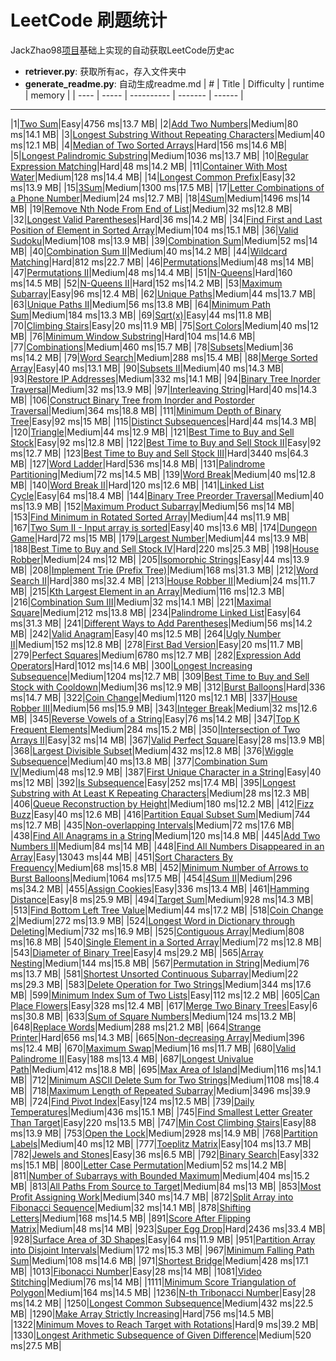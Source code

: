 # LeetCode 刷题统计
JackZhao98[项目](https://github.com/JackZhao98/LeetCode-DataRetriever)基础上实现的自动获取LeetCode历史ac
 + **retriever.py**: 获取所有ac，存入文件夹中
 + **generate_readme.py**: 自动生成readme.md
| #    | Title | Difficulty | runtime | memory |
| ---- | ----- | ---------- | ------- | ------ |
---------
|1|[Two Sum](https://github.com/Panda-0129/leetcode/blob/master/Markdown/[1]%20Two%20Sum.md)|Easy|4756 ms|13.7 MB| 
|2|[Add Two Numbers](https://github.com/Panda-0129/leetcode/blob/master/Markdown/[2]%20Add%20Two%20Numbers.md)|Medium|80 ms|14.1 MB| 
|3|[Longest Substring Without Repeating Characters](https://github.com/Panda-0129/leetcode/blob/master/Markdown/[3]%20Longest%20Substring%20Without%20Repeating%20Characters.md)|Medium|40 ms|12.1 MB| 
|4|[Median of Two Sorted Arrays](https://github.com/Panda-0129/leetcode/blob/master/Markdown/[4]%20Median%20of%20Two%20Sorted%20Arrays.md)|Hard|156 ms|14.6 MB| 
|5|[Longest Palindromic Substring](https://github.com/Panda-0129/leetcode/blob/master/Markdown/[5]%20Longest%20Palindromic%20Substring.md)|Medium|1036 ms|13.7 MB| 
|10|[Regular Expression Matching](https://github.com/Panda-0129/leetcode/blob/master/Markdown/[10]%20Regular%20Expression%20Matching.md)|Hard|48 ms|14.2 MB| 
|11|[Container With Most Water](https://github.com/Panda-0129/leetcode/blob/master/Markdown/[11]%20Container%20With%20Most%20Water.md)|Medium|128 ms|14.4 MB| 
|14|[Longest Common Prefix](https://github.com/Panda-0129/leetcode/blob/master/Markdown/[14]%20Longest%20Common%20Prefix.md)|Easy|32 ms|13.9 MB| 
|15|[3Sum](https://github.com/Panda-0129/leetcode/blob/master/Markdown/[15]%203Sum.md)|Medium|1300 ms|17.5 MB| 
|17|[Letter Combinations of a Phone Number](https://github.com/Panda-0129/leetcode/blob/master/Markdown/[17]%20Letter%20Combinations%20of%20a%20Phone%20Number.md)|Medium|24 ms|12.7 MB| 
|18|[4Sum](https://github.com/Panda-0129/leetcode/blob/master/Markdown/[18]%204Sum.md)|Medium|1496 ms|14 MB| 
|19|[Remove Nth Node From End of List](https://github.com/Panda-0129/leetcode/blob/master/Markdown/[19]%20Remove%20Nth%20Node%20From%20End%20of%20List.md)|Medium|32 ms|12.8 MB| 
|32|[Longest Valid Parentheses](https://github.com/Panda-0129/leetcode/blob/master/Markdown/[32]%20Longest%20Valid%20Parentheses.md)|Hard|36 ms|14.2 MB| 
|34|[Find First and Last Position of Element in Sorted Array](https://github.com/Panda-0129/leetcode/blob/master/Markdown/[34]%20Find%20First%20and%20Last%20Position%20of%20Element%20in%20Sorted%20Array.md)|Medium|104 ms|15.1 MB| 
|36|[Valid Sudoku](https://github.com/Panda-0129/leetcode/blob/master/Markdown/[36]%20Valid%20Sudoku.md)|Medium|108 ms|13.9 MB| 
|39|[Combination Sum](https://github.com/Panda-0129/leetcode/blob/master/Markdown/[39]%20Combination%20Sum.md)|Medium|52 ms|14 MB| 
|40|[Combination Sum II](https://github.com/Panda-0129/leetcode/blob/master/Markdown/[40]%20Combination%20Sum%20II.md)|Medium|40 ms|14.2 MB| 
|44|[Wildcard Matching](https://github.com/Panda-0129/leetcode/blob/master/Markdown/[44]%20Wildcard%20Matching.md)|Hard|812 ms|22.7 MB| 
|46|[Permutations](https://github.com/Panda-0129/leetcode/blob/master/Markdown/[46]%20Permutations.md)|Medium|48 ms|14 MB| 
|47|[Permutations II](https://github.com/Panda-0129/leetcode/blob/master/Markdown/[47]%20Permutations%20II.md)|Medium|48 ms|14.4 MB| 
|51|[N-Queens](https://github.com/Panda-0129/leetcode/blob/master/Markdown/[51]%20N-Queens.md)|Hard|160 ms|14.5 MB| 
|52|[N-Queens II](https://github.com/Panda-0129/leetcode/blob/master/Markdown/[52]%20N-Queens%20II.md)|Hard|152 ms|14.2 MB| 
|53|[Maximum Subarray](https://github.com/Panda-0129/leetcode/blob/master/Markdown/[53]%20Maximum%20Subarray.md)|Easy|96 ms|12.4 MB| 
|62|[Unique Paths](https://github.com/Panda-0129/leetcode/blob/master/Markdown/[62]%20Unique%20Paths.md)|Medium|44 ms|13.7 MB| 
|63|[Unique Paths II](https://github.com/Panda-0129/leetcode/blob/master/Markdown/[63]%20Unique%20Paths%20II.md)|Medium|56 ms|13.8 MB| 
|64|[Minimum Path Sum](https://github.com/Panda-0129/leetcode/blob/master/Markdown/[64]%20Minimum%20Path%20Sum.md)|Medium|184 ms|13.3 MB| 
|69|[Sqrt(x)](https://github.com/Panda-0129/leetcode/blob/master/Markdown/[69]%20Sqrt(x).md)|Easy|44 ms|11.8 MB| 
|70|[Climbing Stairs](https://github.com/Panda-0129/leetcode/blob/master/Markdown/[70]%20Climbing%20Stairs.md)|Easy|20 ms|11.9 MB| 
|75|[Sort Colors](https://github.com/Panda-0129/leetcode/blob/master/Markdown/[75]%20Sort%20Colors.md)|Medium|40 ms|12 MB| 
|76|[Minimum Window Substring](https://github.com/Panda-0129/leetcode/blob/master/Markdown/[76]%20Minimum%20Window%20Substring.md)|Hard|104 ms|14.6 MB| 
|77|[Combinations](https://github.com/Panda-0129/leetcode/blob/master/Markdown/[77]%20Combinations.md)|Medium|460 ms|15.7 MB| 
|78|[Subsets](https://github.com/Panda-0129/leetcode/blob/master/Markdown/[78]%20Subsets.md)|Medium|36 ms|14.2 MB| 
|79|[Word Search](https://github.com/Panda-0129/leetcode/blob/master/Markdown/[79]%20Word%20Search.md)|Medium|288 ms|15.4 MB| 
|88|[Merge Sorted Array](https://github.com/Panda-0129/leetcode/blob/master/Markdown/[88]%20Merge%20Sorted%20Array.md)|Easy|40 ms|13.1 MB| 
|90|[Subsets II](https://github.com/Panda-0129/leetcode/blob/master/Markdown/[90]%20Subsets%20II.md)|Medium|40 ms|14.3 MB| 
|93|[Restore IP Addresses](https://github.com/Panda-0129/leetcode/blob/master/Markdown/[93]%20Restore%20IP%20Addresses.md)|Medium|332 ms|14.1 MB| 
|94|[Binary Tree Inorder Traversal](https://github.com/Panda-0129/leetcode/blob/master/Markdown/[94]%20Binary%20Tree%20Inorder%20Traversal.md)|Medium|32 ms|13.9 MB| 
|97|[Interleaving String](https://github.com/Panda-0129/leetcode/blob/master/Markdown/[97]%20Interleaving%20String.md)|Hard|40 ms|14.3 MB| 
|106|[Construct Binary Tree from Inorder and Postorder Traversal](https://github.com/Panda-0129/leetcode/blob/master/Markdown/[106]%20Construct%20Binary%20Tree%20from%20Inorder%20and%20Postorder%20Traversal.md)|Medium|364 ms|18.8 MB| 
|111|[Minimum Depth of Binary Tree](https://github.com/Panda-0129/leetcode/blob/master/Markdown/[111]%20Minimum%20Depth%20of%20Binary%20Tree.md)|Easy|92 ms|15 MB| 
|115|[Distinct Subsequences](https://github.com/Panda-0129/leetcode/blob/master/Markdown/[115]%20Distinct%20Subsequences.md)|Hard|44 ms|14.3 MB| 
|120|[Triangle](https://github.com/Panda-0129/leetcode/blob/master/Markdown/[120]%20Triangle.md)|Medium|44 ms|12.9 MB| 
|121|[Best Time to Buy and Sell Stock](https://github.com/Panda-0129/leetcode/blob/master/Markdown/[121]%20Best%20Time%20to%20Buy%20and%20Sell%20Stock.md)|Easy|92 ms|12.8 MB| 
|122|[Best Time to Buy and Sell Stock II](https://github.com/Panda-0129/leetcode/blob/master/Markdown/[122]%20Best%20Time%20to%20Buy%20and%20Sell%20Stock%20II.md)|Easy|92 ms|12.7 MB| 
|123|[Best Time to Buy and Sell Stock III](https://github.com/Panda-0129/leetcode/blob/master/Markdown/[123]%20Best%20Time%20to%20Buy%20and%20Sell%20Stock%20III.md)|Hard|3440 ms|64.3 MB| 
|127|[Word Ladder](https://github.com/Panda-0129/leetcode/blob/master/Markdown/[127]%20Word%20Ladder.md)|Hard|536 ms|14.8 MB| 
|131|[Palindrome Partitioning](https://github.com/Panda-0129/leetcode/blob/master/Markdown/[131]%20Palindrome%20Partitioning.md)|Medium|72 ms|14.5 MB| 
|139|[Word Break](https://github.com/Panda-0129/leetcode/blob/master/Markdown/[139]%20Word%20Break.md)|Medium|40 ms|12.8 MB| 
|140|[Word Break II](https://github.com/Panda-0129/leetcode/blob/master/Markdown/[140]%20Word%20Break%20II.md)|Hard|120 ms|12.6 MB| 
|141|[Linked List Cycle](https://github.com/Panda-0129/leetcode/blob/master/Markdown/[141]%20Linked%20List%20Cycle.md)|Easy|64 ms|18.4 MB| 
|144|[Binary Tree Preorder Traversal](https://github.com/Panda-0129/leetcode/blob/master/Markdown/[144]%20Binary%20Tree%20Preorder%20Traversal.md)|Medium|40 ms|13.9 MB| 
|152|[Maximum Product Subarray](https://github.com/Panda-0129/leetcode/blob/master/Markdown/[152]%20Maximum%20Product%20Subarray.md)|Medium|56 ms|14 MB| 
|153|[Find Minimum in Rotated Sorted Array](https://github.com/Panda-0129/leetcode/blob/master/Markdown/[153]%20Find%20Minimum%20in%20Rotated%20Sorted%20Array.md)|Medium|44 ms|11.9 MB| 
|167|[Two Sum II - Input array is sorted](https://github.com/Panda-0129/leetcode/blob/master/Markdown/[167]%20Two%20Sum%20II%20-%20Input%20array%20is%20sorted.md)|Easy|40 ms|13.6 MB| 
|174|[Dungeon Game](https://github.com/Panda-0129/leetcode/blob/master/Markdown/[174]%20Dungeon%20Game.md)|Hard|72 ms|15 MB| 
|179|[Largest Number](https://github.com/Panda-0129/leetcode/blob/master/Markdown/[179]%20Largest%20Number.md)|Medium|44 ms|13.9 MB| 
|188|[Best Time to Buy and Sell Stock IV](https://github.com/Panda-0129/leetcode/blob/master/Markdown/[188]%20Best%20Time%20to%20Buy%20and%20Sell%20Stock%20IV.md)|Hard|220 ms|25.3 MB| 
|198|[House Robber](https://github.com/Panda-0129/leetcode/blob/master/Markdown/[198]%20House%20Robber.md)|Medium|24 ms|12 MB| 
|205|[Isomorphic Strings](https://github.com/Panda-0129/leetcode/blob/master/Markdown/[205]%20Isomorphic%20Strings.md)|Easy|44 ms|13.9 MB| 
|208|[Implement Trie (Prefix Tree)](https://github.com/Panda-0129/leetcode/blob/master/Markdown/[208]%20Implement%20Trie%20(Prefix%20Tree).md)|Medium|168 ms|31.3 MB| 
|212|[Word Search II](https://github.com/Panda-0129/leetcode/blob/master/Markdown/[212]%20Word%20Search%20II.md)|Hard|380 ms|32.4 MB| 
|213|[House Robber II](https://github.com/Panda-0129/leetcode/blob/master/Markdown/[213]%20House%20Robber%20II.md)|Medium|24 ms|11.7 MB| 
|215|[Kth Largest Element in an Array](https://github.com/Panda-0129/leetcode/blob/master/Markdown/[215]%20Kth%20Largest%20Element%20in%20an%20Array.md)|Medium|116 ms|12.3 MB| 
|216|[Combination Sum III](https://github.com/Panda-0129/leetcode/blob/master/Markdown/[216]%20Combination%20Sum%20III.md)|Medium|32 ms|14.1 MB| 
|221|[Maximal Square](https://github.com/Panda-0129/leetcode/blob/master/Markdown/[221]%20Maximal%20Square.md)|Medium|212 ms|13.8 MB| 
|234|[Palindrome Linked List](https://github.com/Panda-0129/leetcode/blob/master/Markdown/[234]%20Palindrome%20Linked%20List.md)|Easy|64 ms|31.3 MB| 
|241|[Different Ways to Add Parentheses](https://github.com/Panda-0129/leetcode/blob/master/Markdown/[241]%20Different%20Ways%20to%20Add%20Parentheses.md)|Medium|56 ms|14.2 MB| 
|242|[Valid Anagram](https://github.com/Panda-0129/leetcode/blob/master/Markdown/[242]%20Valid%20Anagram.md)|Easy|40 ms|12.5 MB| 
|264|[Ugly Number II](https://github.com/Panda-0129/leetcode/blob/master/Markdown/[264]%20Ugly%20Number%20II.md)|Medium|152 ms|12.8 MB| 
|278|[First Bad Version](https://github.com/Panda-0129/leetcode/blob/master/Markdown/[278]%20First%20Bad%20Version.md)|Easy|20 ms|11.7 MB| 
|279|[Perfect Squares](https://github.com/Panda-0129/leetcode/blob/master/Markdown/[279]%20Perfect%20Squares.md)|Medium|6780 ms|12.7 MB| 
|282|[Expression Add Operators](https://github.com/Panda-0129/leetcode/blob/master/Markdown/[282]%20Expression%20Add%20Operators.md)|Hard|1012 ms|14.6 MB| 
|300|[Longest Increasing Subsequence](https://github.com/Panda-0129/leetcode/blob/master/Markdown/[300]%20Longest%20Increasing%20Subsequence.md)|Medium|1204 ms|12.7 MB| 
|309|[Best Time to Buy and Sell Stock with Cooldown](https://github.com/Panda-0129/leetcode/blob/master/Markdown/[309]%20Best%20Time%20to%20Buy%20and%20Sell%20Stock%20with%20Cooldown.md)|Medium|36 ms|12.9 MB| 
|312|[Burst Balloons](https://github.com/Panda-0129/leetcode/blob/master/Markdown/[312]%20Burst%20Balloons.md)|Hard|336 ms|14.7 MB| 
|322|[Coin Change](https://github.com/Panda-0129/leetcode/blob/master/Markdown/[322]%20Coin%20Change.md)|Medium|1120 ms|12.1 MB| 
|337|[House Robber III](https://github.com/Panda-0129/leetcode/blob/master/Markdown/[337]%20House%20Robber%20III.md)|Medium|56 ms|15.9 MB| 
|343|[Integer Break](https://github.com/Panda-0129/leetcode/blob/master/Markdown/[343]%20Integer%20Break.md)|Medium|32 ms|12.6 MB| 
|345|[Reverse Vowels of a String](https://github.com/Panda-0129/leetcode/blob/master/Markdown/[345]%20Reverse%20Vowels%20of%20a%20String.md)|Easy|76 ms|14.2 MB| 
|347|[Top K Frequent Elements](https://github.com/Panda-0129/leetcode/blob/master/Markdown/[347]%20Top%20K%20Frequent%20Elements.md)|Medium|284 ms|15.2 MB| 
|350|[Intersection of Two Arrays II](https://github.com/Panda-0129/leetcode/blob/master/Markdown/[350]%20Intersection%20of%20Two%20Arrays%20II.md)|Easy|32 ms|14 MB| 
|367|[Valid Perfect Square](https://github.com/Panda-0129/leetcode/blob/master/Markdown/[367]%20Valid%20Perfect%20Square.md)|Easy|28 ms|13.9 MB| 
|368|[Largest Divisible Subset](https://github.com/Panda-0129/leetcode/blob/master/Markdown/[368]%20Largest%20Divisible%20Subset.md)|Medium|432 ms|12.8 MB| 
|376|[Wiggle Subsequence](https://github.com/Panda-0129/leetcode/blob/master/Markdown/[376]%20Wiggle%20Subsequence.md)|Medium|40 ms|13.8 MB| 
|377|[Combination Sum IV](https://github.com/Panda-0129/leetcode/blob/master/Markdown/[377]%20Combination%20Sum%20IV.md)|Medium|48 ms|12.9 MB| 
|387|[First Unique Character in a String](https://github.com/Panda-0129/leetcode/blob/master/Markdown/[387]%20First%20Unique%20Character%20in%20a%20String.md)|Easy|40 ms|12 MB| 
|392|[Is Subsequence](https://github.com/Panda-0129/leetcode/blob/master/Markdown/[392]%20Is%20Subsequence.md)|Easy|252 ms|17.4 MB| 
|395|[Longest Substring with At Least K Repeating Characters](https://github.com/Panda-0129/leetcode/blob/master/Markdown/[395]%20Longest%20Substring%20with%20At%20Least%20K%20Repeating%20Characters.md)|Medium|28 ms|12.3 MB| 
|406|[Queue Reconstruction by Height](https://github.com/Panda-0129/leetcode/blob/master/Markdown/[406]%20Queue%20Reconstruction%20by%20Height.md)|Medium|180 ms|12.2 MB| 
|412|[Fizz Buzz](https://github.com/Panda-0129/leetcode/blob/master/Markdown/[412]%20Fizz%20Buzz.md)|Easy|40 ms|12.6 MB| 
|416|[Partition Equal Subset Sum](https://github.com/Panda-0129/leetcode/blob/master/Markdown/[416]%20Partition%20Equal%20Subset%20Sum.md)|Medium|744 ms|12.7 MB| 
|435|[Non-overlapping Intervals](https://github.com/Panda-0129/leetcode/blob/master/Markdown/[435]%20Non-overlapping%20Intervals.md)|Medium|72 ms|17.6 MB| 
|438|[Find All Anagrams in a String](https://github.com/Panda-0129/leetcode/blob/master/Markdown/[438]%20Find%20All%20Anagrams%20in%20a%20String.md)|Medium|120 ms|14.8 MB| 
|445|[Add Two Numbers II](https://github.com/Panda-0129/leetcode/blob/master/Markdown/[445]%20Add%20Two%20Numbers%20II.md)|Medium|84 ms|14 MB| 
|448|[Find All Numbers Disappeared in an Array](https://github.com/Panda-0129/leetcode/blob/master/Markdown/[448]%20Find%20All%20Numbers%20Disappeared%20in%20an%20Array.md)|Easy|13043 ms|44 MB| 
|451|[Sort Characters By Frequency](https://github.com/Panda-0129/leetcode/blob/master/Markdown/[451]%20Sort%20Characters%20By%20Frequency.md)|Medium|68 ms|15.8 MB| 
|452|[Minimum Number of Arrows to Burst Balloons](https://github.com/Panda-0129/leetcode/blob/master/Markdown/[452]%20Minimum%20Number%20of%20Arrows%20to%20Burst%20Balloons.md)|Medium|1064 ms|17.5 MB| 
|454|[4Sum II](https://github.com/Panda-0129/leetcode/blob/master/Markdown/[454]%204Sum%20II.md)|Medium|296 ms|34.2 MB| 
|455|[Assign Cookies](https://github.com/Panda-0129/leetcode/blob/master/Markdown/[455]%20Assign%20Cookies.md)|Easy|336 ms|13.4 MB| 
|461|[Hamming Distance](https://github.com/Panda-0129/leetcode/blob/master/Markdown/[461]%20Hamming%20Distance.md)|Easy|8 ms|25.9 MB| 
|494|[Target Sum](https://github.com/Panda-0129/leetcode/blob/master/Markdown/[494]%20Target%20Sum.md)|Medium|928 ms|14.3 MB| 
|513|[Find Bottom Left Tree Value](https://github.com/Panda-0129/leetcode/blob/master/Markdown/[513]%20Find%20Bottom%20Left%20Tree%20Value.md)|Medium|44 ms|17.2 MB| 
|518|[Coin Change 2](https://github.com/Panda-0129/leetcode/blob/master/Markdown/[518]%20Coin%20Change%202.md)|Medium|272 ms|13.9 MB| 
|524|[Longest Word in Dictionary through Deleting](https://github.com/Panda-0129/leetcode/blob/master/Markdown/[524]%20Longest%20Word%20in%20Dictionary%20through%20Deleting.md)|Medium|732 ms|16.9 MB| 
|525|[Contiguous Array](https://github.com/Panda-0129/leetcode/blob/master/Markdown/[525]%20Contiguous%20Array.md)|Medium|808 ms|16.8 MB| 
|540|[Single Element in a Sorted Array](https://github.com/Panda-0129/leetcode/blob/master/Markdown/[540]%20Single%20Element%20in%20a%20Sorted%20Array.md)|Medium|72 ms|12.8 MB| 
|543|[Diameter of Binary Tree](https://github.com/Panda-0129/leetcode/blob/master/Markdown/[543]%20Diameter%20of%20Binary%20Tree.md)|Easy|4 ms|29.2 MB| 
|565|[Array Nesting](https://github.com/Panda-0129/leetcode/blob/master/Markdown/[565]%20Array%20Nesting.md)|Medium|144 ms|15.8 MB| 
|567|[Permutation in String](https://github.com/Panda-0129/leetcode/blob/master/Markdown/[567]%20Permutation%20in%20String.md)|Medium|76 ms|13.7 MB| 
|581|[Shortest Unsorted Continuous Subarray](https://github.com/Panda-0129/leetcode/blob/master/Markdown/[581]%20Shortest%20Unsorted%20Continuous%20Subarray.md)|Medium|22 ms|29.3 MB| 
|583|[Delete Operation for Two Strings](https://github.com/Panda-0129/leetcode/blob/master/Markdown/[583]%20Delete%20Operation%20for%20Two%20Strings.md)|Medium|344 ms|17.6 MB| 
|599|[Minimum Index Sum of Two Lists](https://github.com/Panda-0129/leetcode/blob/master/Markdown/[599]%20Minimum%20Index%20Sum%20of%20Two%20Lists.md)|Easy|112 ms|12.2 MB| 
|605|[Can Place Flowers](https://github.com/Panda-0129/leetcode/blob/master/Markdown/[605]%20Can%20Place%20Flowers.md)|Easy|328 ms|12.4 MB| 
|617|[Merge Two Binary Trees](https://github.com/Panda-0129/leetcode/blob/master/Markdown/[617]%20Merge%20Two%20Binary%20Trees.md)|Easy|6 ms|30.8 MB| 
|633|[Sum of Square Numbers](https://github.com/Panda-0129/leetcode/blob/master/Markdown/[633]%20Sum%20of%20Square%20Numbers.md)|Medium|124 ms|13.2 MB| 
|648|[Replace Words](https://github.com/Panda-0129/leetcode/blob/master/Markdown/[648]%20Replace%20Words.md)|Medium|288 ms|21.2 MB| 
|664|[Strange Printer](https://github.com/Panda-0129/leetcode/blob/master/Markdown/[664]%20Strange%20Printer.md)|Hard|656 ms|14.3 MB| 
|665|[Non-decreasing Array](https://github.com/Panda-0129/leetcode/blob/master/Markdown/[665]%20Non-decreasing%20Array.md)|Medium|396 ms|12.4 MB| 
|670|[Maximum Swap](https://github.com/Panda-0129/leetcode/blob/master/Markdown/[670]%20Maximum%20Swap.md)|Medium|16 ms|11.7 MB| 
|680|[Valid Palindrome II](https://github.com/Panda-0129/leetcode/blob/master/Markdown/[680]%20Valid%20Palindrome%20II.md)|Easy|188 ms|13.4 MB| 
|687|[Longest Univalue Path](https://github.com/Panda-0129/leetcode/blob/master/Markdown/[687]%20Longest%20Univalue%20Path.md)|Medium|412 ms|18.8 MB| 
|695|[Max Area of Island](https://github.com/Panda-0129/leetcode/blob/master/Markdown/[695]%20Max%20Area%20of%20Island.md)|Medium|116 ms|14.1 MB| 
|712|[Minimum ASCII Delete Sum for Two Strings](https://github.com/Panda-0129/leetcode/blob/master/Markdown/[712]%20Minimum%20ASCII%20Delete%20Sum%20for%20Two%20Strings.md)|Medium|1108 ms|18.4 MB| 
|718|[Maximum Length of Repeated Subarray](https://github.com/Panda-0129/leetcode/blob/master/Markdown/[718]%20Maximum%20Length%20of%20Repeated%20Subarray.md)|Medium|3496 ms|39.9 MB| 
|724|[Find Pivot Index](https://github.com/Panda-0129/leetcode/blob/master/Markdown/[724]%20Find%20Pivot%20Index.md)|Easy|124 ms|12.5 MB| 
|739|[Daily Temperatures](https://github.com/Panda-0129/leetcode/blob/master/Markdown/[739]%20Daily%20Temperatures.md)|Medium|436 ms|15.1 MB| 
|745|[Find Smallest Letter Greater Than Target](https://github.com/Panda-0129/leetcode/blob/master/Markdown/[745]%20Find%20Smallest%20Letter%20Greater%20Than%20Target.md)|Easy|220 ms|13.5 MB| 
|747|[Min Cost Climbing Stairs](https://github.com/Panda-0129/leetcode/blob/master/Markdown/[747]%20Min%20Cost%20Climbing%20Stairs.md)|Easy|88 ms|13.9 MB| 
|753|[Open the Lock](https://github.com/Panda-0129/leetcode/blob/master/Markdown/[753]%20Open%20the%20Lock.md)|Medium|2928 ms|14.9 MB| 
|768|[Partition Labels](https://github.com/Panda-0129/leetcode/blob/master/Markdown/[768]%20Partition%20Labels.md)|Medium|40 ms|12 MB| 
|777|[Toeplitz Matrix](https://github.com/Panda-0129/leetcode/blob/master/Markdown/[777]%20Toeplitz%20Matrix.md)|Easy|104 ms|13.7 MB| 
|782|[Jewels and Stones](https://github.com/Panda-0129/leetcode/blob/master/Markdown/[782]%20Jewels%20and%20Stones.md)|Easy|36 ms|6.5 MB| 
|792|[Binary Search](https://github.com/Panda-0129/leetcode/blob/master/Markdown/[792]%20Binary%20Search.md)|Easy|332 ms|15.1 MB| 
|800|[Letter Case Permutation](https://github.com/Panda-0129/leetcode/blob/master/Markdown/[800]%20Letter%20Case%20Permutation.md)|Medium|52 ms|14.2 MB| 
|811|[Number of Subarrays with Bounded Maximum](https://github.com/Panda-0129/leetcode/blob/master/Markdown/[811]%20Number%20of%20Subarrays%20with%20Bounded%20Maximum.md)|Medium|404 ms|15.2 MB| 
|813|[All Paths From Source to Target](https://github.com/Panda-0129/leetcode/blob/master/Markdown/[813]%20All%20Paths%20From%20Source%20to%20Target.md)|Medium|84 ms|13 MB| 
|853|[Most Profit Assigning Work](https://github.com/Panda-0129/leetcode/blob/master/Markdown/[853]%20Most%20Profit%20Assigning%20Work.md)|Medium|340 ms|14.7 MB| 
|872|[Split Array into Fibonacci Sequence](https://github.com/Panda-0129/leetcode/blob/master/Markdown/[872]%20Split%20Array%20into%20Fibonacci%20Sequence.md)|Medium|32 ms|14.1 MB| 
|878|[Shifting Letters](https://github.com/Panda-0129/leetcode/blob/master/Markdown/[878]%20Shifting%20Letters.md)|Medium|168 ms|14.5 MB| 
|891|[Score After Flipping Matrix](https://github.com/Panda-0129/leetcode/blob/master/Markdown/[891]%20Score%20After%20Flipping%20Matrix.md)|Medium|48 ms|14 MB| 
|923|[Super Egg Drop](https://github.com/Panda-0129/leetcode/blob/master/Markdown/[923]%20Super%20Egg%20Drop.md)|Hard|2436 ms|33.4 MB| 
|928|[Surface Area of 3D Shapes](https://github.com/Panda-0129/leetcode/blob/master/Markdown/[928]%20Surface%20Area%20of%203D%20Shapes.md)|Easy|64 ms|11.9 MB| 
|951|[Partition Array into Disjoint Intervals](https://github.com/Panda-0129/leetcode/blob/master/Markdown/[951]%20Partition%20Array%20into%20Disjoint%20Intervals.md)|Medium|172 ms|15.3 MB| 
|967|[Minimum Falling Path Sum](https://github.com/Panda-0129/leetcode/blob/master/Markdown/[967]%20Minimum%20Falling%20Path%20Sum.md)|Medium|108 ms|14.6 MB| 
|971|[Shortest Bridge](https://github.com/Panda-0129/leetcode/blob/master/Markdown/[971]%20Shortest%20Bridge.md)|Medium|428 ms|17.1 MB| 
|1013|[Fibonacci Number](https://github.com/Panda-0129/leetcode/blob/master/Markdown/[1013]%20Fibonacci%20Number.md)|Easy|28 ms|14 MB| 
|1081|[Video Stitching](https://github.com/Panda-0129/leetcode/blob/master/Markdown/[1081]%20Video%20Stitching.md)|Medium|76 ms|14 MB| 
|1111|[Minimum Score Triangulation of Polygon](https://github.com/Panda-0129/leetcode/blob/master/Markdown/[1111]%20Minimum%20Score%20Triangulation%20of%20Polygon.md)|Medium|164 ms|14.5 MB| 
|1236|[N-th Tribonacci Number](https://github.com/Panda-0129/leetcode/blob/master/Markdown/[1236]%20N-th%20Tribonacci%20Number.md)|Easy|28 ms|14.2 MB| 
|1250|[Longest Common Subsequence](https://github.com/Panda-0129/leetcode/blob/master/Markdown/[1250]%20Longest%20Common%20Subsequence.md)|Medium|432 ms|22.5 MB| 
|1290|[Make Array Strictly Increasing](https://github.com/Panda-0129/leetcode/blob/master/Markdown/[1290]%20Make%20Array%20Strictly%20Increasing.md)|Hard|756 ms|14.5 MB| 
|1322|[Minimum Moves to Reach Target with Rotations](https://github.com/Panda-0129/leetcode/blob/master/Markdown/[1322]%20Minimum%20Moves%20to%20Reach%20Target%20with%20Rotations.md)|Hard|9 ms|39.2 MB| 
|1330|[Longest Arithmetic Subsequence of Given Difference](https://github.com/Panda-0129/leetcode/blob/master/Markdown/[1330]%20Longest%20Arithmetic%20Subsequence%20of%20Given%20Difference.md)|Medium|520 ms|27.5 MB| 
